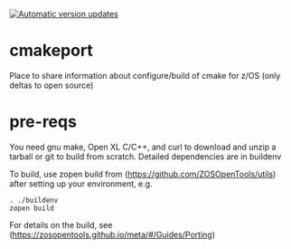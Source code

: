 [![Automatic version updates](https://github.com/ZOSOpenTools/cmakeport/actions/workflows/bump.yml/badge.svg)](https://github.com/ZOSOpenTools/cmakeport/actions/workflows/bump.yml)

# cmakeport
Place to share information about configure/build of cmake for z/OS (only deltas to open source)

# pre-reqs
You need gnu make, Open XL C/C++, and curl to download and unzip a tarball or git to build from scratch. 
Detailed dependencies are in buildenv

To build, use zopen build from (https://github.com/ZOSOpenTools/utils) after setting up your environment, e.g.
```
. ./buildenv
zopen build
```

For details on the build, see (https://zosopentools.github.io/meta/#/Guides/Porting)
